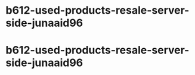 # b612-used-products-resale-server-side-junaaid96
# b612-used-products-resale-server-side-junaaid96
